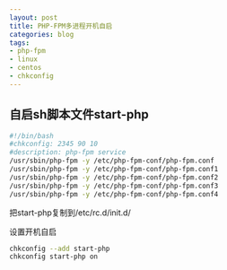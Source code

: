 ```yaml
---
layout: post
title: PHP-FPM多进程开机自启
categories: blog
tags:
- php-fpm
- linux
- centos
- chkconfig
---
```

## 自启sh脚本文件start-php
<!--more-->

``` bash
#!/bin/bash
#chkconfig: 2345 90 10
#description: php-fpm service
/usr/sbin/php-fpm -y /etc/php-fpm-conf/php-fpm.conf
/usr/sbin/php-fpm -y /etc/php-fpm-conf/php-fpm.conf1
/usr/sbin/php-fpm -y /etc/php-fpm-conf/php-fpm.conf2
/usr/sbin/php-fpm -y /etc/php-fpm-conf/php-fpm.conf3
/usr/sbin/php-fpm -y /etc/php-fpm-conf/php-fpm.conf4
```

把start-php复制到/etc/rc.d/init.d/

设置开机自启
```bash
chkconfig --add start-php
chkconfig start-php on
```

